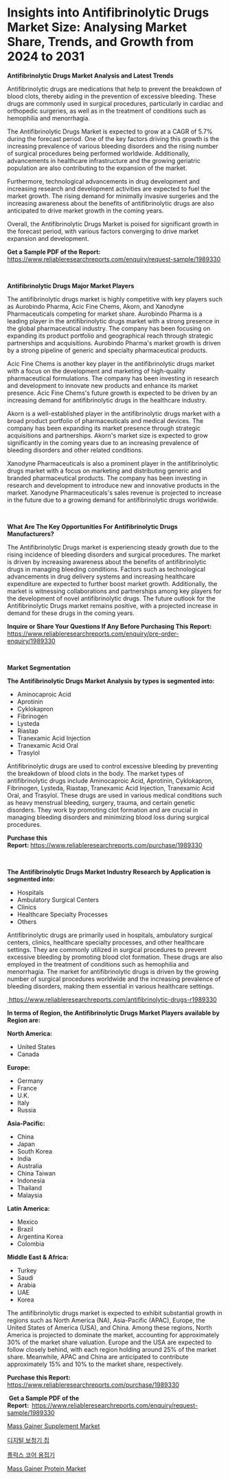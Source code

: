 <p><h1>Insights into Antifibrinolytic Drugs Market Size: Analysing Market Share, Trends, and Growth from 2024 to 2031</h1></p><p><strong>Antifibrinolytic Drugs Market Analysis and Latest Trends</strong></p>
<p><p>Antifibrinolytic drugs are medications that help to prevent the breakdown of blood clots, thereby aiding in the prevention of excessive bleeding. These drugs are commonly used in surgical procedures, particularly in cardiac and orthopedic surgeries, as well as in the treatment of conditions such as hemophilia and menorrhagia.</p><p>The Antifibrinolytic Drugs Market is expected to grow at a CAGR of 5.7% during the forecast period. One of the key factors driving this growth is the increasing prevalence of various bleeding disorders and the rising number of surgical procedures being performed worldwide. Additionally, advancements in healthcare infrastructure and the growing geriatric population are also contributing to the expansion of the market.</p><p>Furthermore, technological advancements in drug development and increasing research and development activities are expected to fuel the market growth. The rising demand for minimally invasive surgeries and the increasing awareness about the benefits of antifibrinolytic drugs are also anticipated to drive market growth in the coming years.</p><p>Overall, the Antifibrinolytic Drugs Market is poised for significant growth in the forecast period, with various factors converging to drive market expansion and development.</p></p>
<p><strong>Get a Sample PDF of the Report:&nbsp;</strong> <a href="https://www.reliableresearchreports.com/enquiry/request-sample/1989330">https://www.reliableresearchreports.com/enquiry/request-sample/1989330</a></p>
<p>&nbsp;</p>
<p><strong>Antifibrinolytic Drugs Major Market Players</strong></p>
<p><p>The antifibrinolytic drugs market is highly competitive with key players such as Aurobindo Pharma, Acic Fine Chems, Akorn, and Xanodyne Pharmaceuticals competing for market share. Aurobindo Pharma is a leading player in the antifibrinolytic drugs market with a strong presence in the global pharmaceutical industry. The company has been focusing on expanding its product portfolio and geographical reach through strategic partnerships and acquisitions. Aurobindo Pharma's market growth is driven by a strong pipeline of generic and specialty pharmaceutical products.</p><p>Acic Fine Chems is another key player in the antifibrinolytic drugs market with a focus on the development and marketing of high-quality pharmaceutical formulations. The company has been investing in research and development to innovate new products and enhance its market presence. Acic Fine Chems's future growth is expected to be driven by an increasing demand for antifibrinolytic drugs in the healthcare industry.</p><p>Akorn is a well-established player in the antifibrinolytic drugs market with a broad product portfolio of pharmaceuticals and medical devices. The company has been expanding its market presence through strategic acquisitions and partnerships. Akorn's market size is expected to grow significantly in the coming years due to an increasing prevalence of bleeding disorders and other related conditions.</p><p>Xanodyne Pharmaceuticals is also a prominent player in the antifibrinolytic drugs market with a focus on marketing and distributing generic and branded pharmaceutical products. The company has been investing in research and development to introduce new and innovative products in the market. Xanodyne Pharmaceuticals's sales revenue is projected to increase in the future due to a growing demand for antifibrinolytic drugs worldwide.</p></p>
<p>&nbsp;</p>
<p><strong>What Are The Key Opportunities For Antifibrinolytic Drugs Manufacturers?</strong></p>
<p><p>The Antifibrinolytic Drugs market is experiencing steady growth due to the rising incidence of bleeding disorders and surgical procedures. The market is driven by increasing awareness about the benefits of antifibrinolytic drugs in managing bleeding conditions. Factors such as technological advancements in drug delivery systems and increasing healthcare expenditure are expected to further boost market growth. Additionally, the market is witnessing collaborations and partnerships among key players for the development of novel antifibrinolytic drugs. The future outlook for the Antifibrinolytic Drugs market remains positive, with a projected increase in demand for these drugs in the coming years.</p></p>
<p><strong>Inquire or Share Your Questions If Any Before Purchasing This Report:</strong> <a href="https://www.reliableresearchreports.com/enquiry/pre-order-enquiry/1989330">https://www.reliableresearchreports.com/enquiry/pre-order-enquiry/1989330</a></p>
<p>&nbsp;</p>
<p><strong>Market Segmentation</strong></p>
<p><strong>The Antifibrinolytic Drugs Market Analysis by types is segmented into:</strong></p>
<p><ul><li>Aminocaproic Acid</li><li>Aprotinin</li><li>Cyklokapron</li><li>Fibrinogen</li><li>Lysteda</li><li>Riastap</li><li>Tranexamic Acid Injection</li><li>Tranexamic Acid Oral</li><li>Trasylol</li></ul></p>
<p><p>Antifibrinolytic drugs are used to control excessive bleeding by preventing the breakdown of blood clots in the body. The market types of antifibrinolytic drugs include Aminocaproic Acid, Aprotinin, Cyklokapron, Fibrinogen, Lysteda, Riastap, Tranexamic Acid Injection, Tranexamic Acid Oral, and Trasylol. These drugs are used in various medical conditions such as heavy menstrual bleeding, surgery, trauma, and certain genetic disorders. They work by promoting clot formation and are crucial in managing bleeding disorders and minimizing blood loss during surgical procedures.</p></p>
<p><strong>Purchase this Report:&nbsp;</strong><a href="https://www.reliableresearchreports.com/purchase/1989330">https://www.reliableresearchreports.com/purchase/1989330</a></p>
<p>&nbsp;</p>
<p><strong>The Antifibrinolytic Drugs Market Industry Research by Application is segmented into:</strong></p>
<p><ul><li>Hospitals</li><li>Ambulatory Surgical Centers</li><li>Clinics</li><li>Healthcare Specialty Processes</li><li>Others</li></ul></p>
<p><p>Antifibrinolytic drugs are primarily used in hospitals, ambulatory surgical centers, clinics, healthcare specialty processes, and other healthcare settings. They are commonly utilized in surgical procedures to prevent excessive bleeding by promoting blood clot formation. These drugs are also employed in the treatment of conditions such as hemophilia and menorrhagia. The market for antifibrinolytic drugs is driven by the growing number of surgical procedures worldwide and the increasing prevalence of bleeding disorders, making them essential in various healthcare settings.</p></p>
<p><a href="https://www.reliableresearchreports.com/antifibrinolytic-drugs-r1989330">&nbsp;https://www.reliableresearchreports.com/antifibrinolytic-drugs-r1989330</a></p>
<p><strong>In terms of Region, the Antifibrinolytic Drugs Market Players available by Region are:</strong></p>
<p>
    <p> <strong> North America: </strong>
        <ul>
            <li>United States</li>
            <li>Canada</li>
        </ul>
        </p> 
    <p> <strong> Europe: </strong>
        <ul>
            <li>Germany</li>
            <li>France</li>
            <li>U.K.</li>
            <li>Italy</li>
            <li>Russia</li>
        </ul>
        </p> 
    <p> <strong> Asia-Pacific: </strong>
        <ul>
            <li>China</li>
            <li>Japan</li>
            <li>South Korea</li>
            <li>India</li>
            <li>Australia</li>
            <li>China Taiwan</li>
            <li>Indonesia</li>
            <li>Thailand</li>
            <li>Malaysia</li>
        </ul>
        </p> 
    <p> <strong> Latin America: </strong>
        <ul>
            <li>Mexico</li>
            <li>Brazil</li>
            <li>Argentina Korea</li>
            <li>Colombia</li>
        </ul>
        </p> 
    <p> <strong> Middle East & Africa: </strong>
        <ul>
            <li>Turkey</li>
            <li>Saudi</li>
            <li>Arabia</li>
            <li>UAE</li>
            <li>Korea</li>
        </ul>
    </p>
    </p>
<p><p>The antifibrinolytic drugs market is expected to exhibit substantial growth in regions such as North America (NA), Asia-Pacific (APAC), Europe, the United States of America (USA), and China. Among these regions, North America is projected to dominate the market, accounting for approximately 30% of the market share valuation. Europe and the USA are expected to follow closely behind, with each region holding around 25% of the market share. Meanwhile, APAC and China are anticipated to contribute approximately 15% and 10% to the market share, respectively.</p></p>
<p><strong>Purchase this Report: </strong><a href="https://www.reliableresearchreports.com/purchase/1989330">https://www.reliableresearchreports.com/purchase/1989330</a></p>
<p>&nbsp;<strong>Get a Sample PDF of the Report:&nbsp;&nbsp;</strong><a href="https://www.reliableresearchreports.com/enquiry/request-sample/1989330">https://www.reliableresearchreports.com/enquiry/request-sample/1989330</a></p>
<p><strong></strong></p>
<p><p><a href="https://github.com/bobicer/Market-Research-Report-List-3/blob/main/mass-gainer-supplement-market.md">Mass Gainer Supplement Market</a></p><p><a href="https://github.com/novabrown3/Market-Research-Report-List-1/blob/main/268785656703.md">디지털 보청기 칩</a></p><p><a href="https://github.com/durgin521/Market-Research-Report-List-1/blob/main/916569156704.md">플럭스 코어 용접기</a></p><p><a href="https://github.com/timeliteaut/Market-Research-Report-List-2/blob/main/mass-gainer-protein-market.md">Mass Gainer Protein Market</a></p></p>